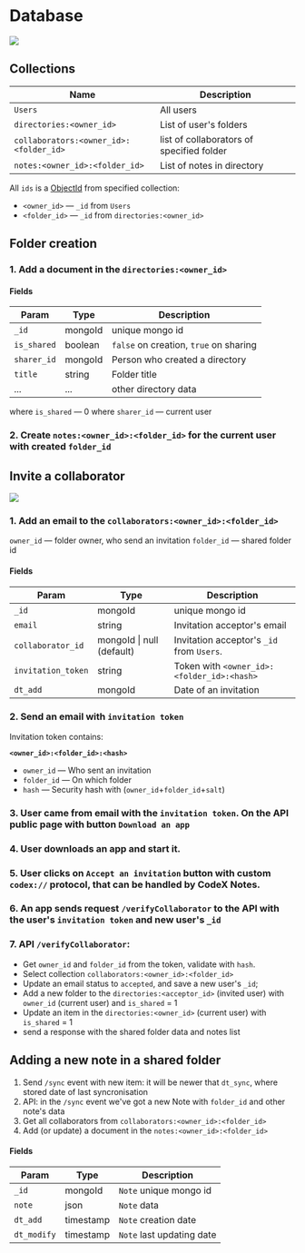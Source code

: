 # Database

![](https://capella.pics/5be4ad62-0b30-4348-aa0d-838279bf46cd)

## Collections

| Name | Description |
| -- | -- |
| `Users` | All users  |
| `directories:<owner_id>`  |  List of user's folders |
| `collaborators:<owner_id>:<folder_id>` | list of collaborators of specified folder |
| `notes:<owner_id>:<folder_id>` | List of notes in directory |

All `ids` is a [ObjectId](http://php.net/manual/en/class.mongodb-bson-objectid.php) from specified collection:

- `<owner_id>` — `_id` from `Users`
- `<folder_id>` — `_id` from `directories:<owner_id>`

## Folder creation

### 1. Add a document in the `directories:<owner_id>`

#### Fields

| Param | Type | Description |
|--|--|--|
| `_id` | mongoId | unique mongo id |
| `is_shared` | boolean | `false` on creation, `true` on sharing |
| `sharer_id` | mongoId | Person who created a directory |
| `title` | string | Folder title |
| ... | ... | other directory data |


where `is_shared` — 0
where `sharer_id` — current user

### 2. Create `notes:<owner_id>:<folder_id>` for the current user with created `folder_id`

## Invite a collaborator

![](https://capella.pics/59ccf892-e5c6-4bfe-8b64-d50f2fac55c4)

### 1. Add an email to the `collaborators:<owner_id>:<folder_id>`

`owner_id` — folder owner, who send an invitation
`folder_id` — shared folder id

#### Fields

| Param | Type | Description |
|--|--|--|
| `_id` | mongoId | unique mongo id |
| `email` | string | Invitation acceptor's email |
| `collaborator_id` | mongoId \| null (default) | Invitation acceptor's `_id` from `Users`. |
| `invitation_token` | string | Token with `<owner_id>:<folder_id>:<hash>`  |
| `dt_add` | mongoId | Date of an invitation |

### 2. Send an email with `invitation token`

Invitation token contains:

**`<owner_id>:<folder_id>:<hash>`**

- `owner_id` — Who sent an invitation
- `folder_id` — On which folder
- `hash` — Security hash with (`owner_id`+`folder_id`+`salt`)

### 3. User came from email with the `invitation token`. On the API public page with button `Download an app`

### 4. User downloads an app and start it.

### 5. User clicks on `Accept an invitation` button with custom `codex://` protocol, that can be handled by CodeX Notes.

### 6. An app sends request `/verifyCollaborator` to the API with the user's `invitation token` and new user's `_id`

### 7. API `/verifyCollaborator`:

- Get `owner_id` and `folder_id` from the token, validate with `hash`.
- Select collection `collaborators:<owner_id>:<folder_id>`
- Update an email status to `accepted`, and save a new user's `_id`;
- Add a new folder to the `directories:<acceptor_id>` (invited user) with `owner_id` (current user) and `is_shared` = 1
- Update an item in the `directories:<owner_id>` (current user) with `is_shared` = 1
- send a response with the shared folder data and notes list


## Adding a new note in a shared folder

1. Send `/sync` event with new item: it will be newer that `dt_sync`, where stored date of last syncronisation
2. API: in the `/sync` event we've got a new Note with `folder_id` and other note's data
4. Get all collaborators from `collaborators:<owner_id>:<folder_id>`
5. Add (or update) a document in the `notes:<owner_id>:<folder_id>`

#### Fields

| Param | Type | Description |
|--|--|--|
| `_id` | mongoId | `Note` unique mongo id |
| `note` | json | `Note` data |
| `dt_add` | timestamp | `Note` creation date |
| `dt_modify` | timestamp | `Note` last updating date |

